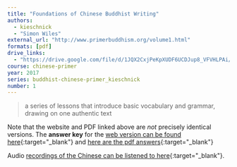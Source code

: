 ```yaml
---
title: "Foundations of Chinese Buddhist Writing"
authors:
  - kieschnick
  - "Simon Wiles"
external_url: "http://www.primerbuddhism.org/volume1.html"
formats: [pdf]
drive_links:
  - "https://drive.google.com/file/d/1JQX2CxjPeKpXUDF6UCDJup8_VFVHLPAi/view?usp=drivesdk"
course: chinese-primer
year: 2017
series: buddhist-chinese-primer_kieschnick
number: 1
---
```


> a series of lessons that introduce basic vocabulary and grammar, drawing on one authentic text 

Note that the website and PDF linked above are *not* precisely identical versions. The **answer key** for the [web version can be found here](http://www.primerbuddhism.org/volume1/vol1key.html){:target="_blank"} and [here are the pdf answers](https://drive.google.com/file/d/1_e6MPzbUrlmb0t7J0ZLifSxRiGO0i3xc/view?usp=drivesdk){:target="_blank"}

Audio [recordings of the Chinese can be listened to here](https://drive.google.com/drive/folders/1h-lunlcVOv9siSO1QoM6ivWbjWQMkO1C){:target="_blank"}.
